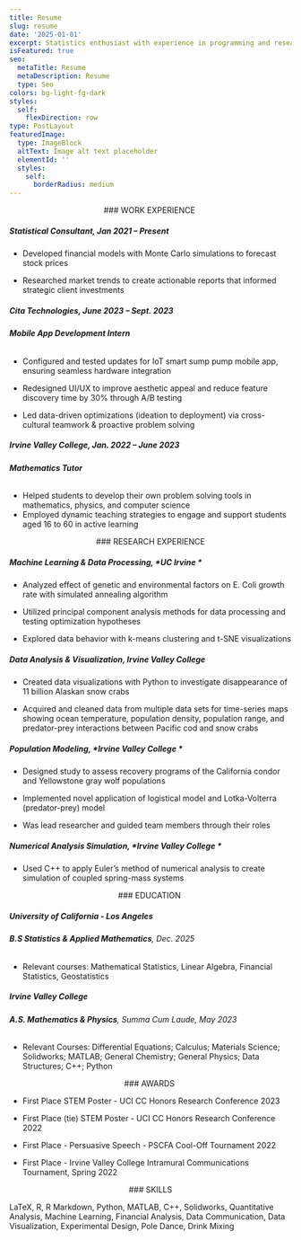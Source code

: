 ```yaml
---
title: Resume
slug: resume
date: '2025-01-01'
excerpt: Statistics enthusiast with experience in programming and research.
isFeatured: true
seo:
  metaTitle: Resume
  metaDescription: Resume
  type: Seo
colors: bg-light-fg-dark
styles:
  self:
    flexDirection: row
type: PostLayout
featuredImage:
  type: ImageBlock
  altText: Image alt text placeholder
  elementId: ''
  styles:
    self:
      borderRadius: medium
---
```

<div style="text-align: center">### WORK EXPERIENCE </div>

##### Statistical Consultant, *Jan 2021 – Present*

*   Developed financial models with Monte Carlo simulations to forecast stock prices

*   Researched market trends to create actionable reports that informed strategic client investments

##### Cita Technologies, *June 2023 – Sept. 2023*

###### **Mobile App Development Intern**

*   Configured and tested updates for IoT smart sump pump mobile app, ensuring seamless hardware integration

*   Redesigned UI/UX to improve aesthetic appeal and reduce feature discovery time by 30% through A/B testing

*   Led data-driven optimizations (ideation to deployment) via cross-cultural teamwork & proactive problem solving

##### Irvine Valley College, *Jan. 2022 – June 2023*

###### **Mathematics Tutor**

*   Helped students to develop their own problem solving tools in mathematics, physics, and computer science
*   Employed dynamic teaching strategies to engage and support students aged 16 to 60 in active learning

<div style="text-align: center">### RESEARCH EXPERIENCE</div>

##### **Machine Learning & Data Processing**, *UC Irvine *

*   Analyzed effect of genetic and environmental factors on E. Coli growth rate with simulated annealing algorithm

*   Utilized principal component analysis methods for data processing and testing optimization hypotheses

*   Explored data behavior with k-means clustering and t-SNE visualizations

##### **Data Analysis & Visualization**, *Irvine Valley College*

*   Created data visualizations with Python to investigate disappearance of 11 billion Alaskan snow crabs

*   Acquired and cleaned data from multiple data sets for time-series maps showing ocean temperature, population density, population range, and predator-prey interactions between Pacific cod and snow crabs

##### **Population Modeling**, *Irvine Valley College *

*   Designed study to assess recovery programs of the California condor and Yellowstone gray wolf populations

*   Implemented novel application of logistical model and Lotka-Volterra (predator-prey) model

*   Was lead researcher and guided team members through their roles

##### **Numerical Analysis Simulation**, *Irvine Valley College *

*   Used C++ to apply Euler’s method of numerical analysis to create simulation of coupled spring-mass systems

<div style="text-align: center">### EDUCATION </div>

##### *University of California - Los Angeles*

###### **B.S Statistics & Applied Mathematics**, Dec. 2025

*   Relevant courses: Mathematical Statistics, Linear Algebra, Financial Statistics, Geostatistics

##### *Irvine Valley College*

###### **A.S. Mathematics & Physics**, Summa Cum Laude, May 2023

*   Relevant Courses: Differential Equations; Calculus; Materials Science; Solidworks; MATLAB; General Chemistry; General Physics; Data Structures; C++; Python

<div style="text-align: center">### AWARDS </div>

*   First Place STEM Poster - UCI CC Honors Research Conference 2023

*   First Place (tie) STEM Poster - UCI CC Honors Research Conference 2022

*   First Place - Persuasive Speech - PSCFA Cool-Off Tournament 2022

*   First Place - Irvine Valley College Intramural Communications Tournament, Spring 2022

<div style="text-align: center">### SKILLS</div>

LaTeX, R, R Markdown, Python, MATLAB, C++, Solidworks, Quantitative Analysis, Machine Learning, Financial Analysis, Data Communication, Data Visualization, Experimental Design, Pole Dance, Drink Mixing
